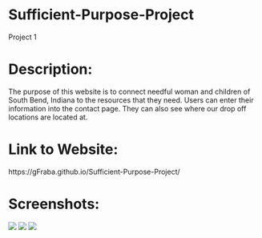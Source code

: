# Sufficient-Purpose-Project
Project 1

<h1>Description:</h1>
<p> The purpose of this website is to connect needful woman and children of South Bend, Indiana to the resources that they need. Users can enter their information into the contact page. They can also see where our drop off locations are located at. </p>

<h1>Link to Website:</h1> <p>https://gFraba.github.io/Sufficient-Purpose-Project/</p>

<h1>Screenshots:</h1> 
             <img src= "./Screenshot (23).png">
             <img src= "./Screenshot (24).png">
             <img src= "./Screenshot (25).png">
